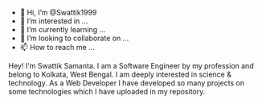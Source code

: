 - 👋 Hi, I’m @Swattik1999
- 👀 I’m interested in ...
- 🌱 I’m currently learning ...
- 💞️ I’m looking to collaborate on ...
- 📫 How to reach me ...

Hey!
I'm Swattik Samanta. I am a Software Engineer by my profession and belong to Kolkata, West Bengal.
I am deeply interested in science & technology. 
As a Web Developer I have developed so many projects on some technologies which I have uploaded in my repository.
